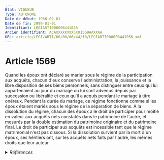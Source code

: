 ```yaml
---
État: VIGUEUR
Type: AUTONOME
Date de début: 1966-02-01
Date de fin: 2999-01-01
Identifiant: LEGIARTI000006441056
Ancien identifiant: ACAXXXXXXXX5X01569AAXXAA
URL: article/LEGI/ARTI/00/00/06/44/10/LEGIARTI000006441056.xml
---
```


<h1>Article 1569</h1>

Quand les époux ont déclaré se marier sous le régime de la participation aux
acquêts, chacun d'eux conserve l'administration, la jouissance et la libre
disposition de ses biens personnels, sans distinguer entre ceux qui lui
appartenaient au jour du mariage ou lui sont advenus depuis par succession ou
libéralité et ceux qu'il a acquis pendant le mariage à titre onéreux. Pendant la
durée du mariage, ce régime fonctionne comme si les époux étaient mariés sous le
régime de la séparation de biens. A la dissolution du régime, chacun des époux a
le droit de participer pour moitié en valeur aux acquêts nets constatés dans le
patrimoine de l'autre, et mesurés par la double estimation du patrimoine
originaire et du patrimoine final. Le droit de participer aux acquêts est
incessible tant que le régime matrimonial n'est pas dissous. Si la dissolution
survient par la mort d'un époux, ses héritiers ont, sur les acquêts nets faits
par l'autre, les mêmes droits que leur auteur.


<details>
  <summary><em>Références</em></summary>

  <h2>Articles faisant référence à l'article</h2>
  
  <ul>
    <li>
      <a href="https://legal.tricoteuses.fr//redirection/LEGIARTI000031793613?vers=git&vers=legifrance">Code de l'organisation judiciaire - article Tableau IV bis AUTONOME MODIFIE, en vigueur du 2016-01-01 au 2018-01-01</a> CITATION source
    </li>
    <li>
      <a href="https://legal.tricoteuses.fr//redirection/LEGIARTI000029399901?vers=git&vers=legifrance">Décret n° 2014-945 du 21 août 2014 relatif à la compétence des chambres détachées de Marmande, Dole et Guingamp des tribunaux de grande instance d'Agen, Lons-le-Saunier et Saint-Brieuc - article 1 AUTONOME ABROGE, en vigueur du 2014-09-01 au 2015-01-01</a> CITATION source
    </li>
    <li>
      <a href="https://legal.tricoteuses.fr//redirection/LEGIARTI000039026334?vers=git&vers=legifrance">Décret n° 2019-914 du 30 août 2019 modifiant le code de l'organisation judiciaire et portant diverses adaptations pour l'application de l'article 95 de la loi n° 2019-222 du 23 mars 2019 de programmation 2018-2022 et de réforme pour la justice - article ENTIEREMENT_MODIF</a> CITATION source
    </li>
  </ul>
  
  <h2>Textes faisant référence à l'article</h2>
  
  <ul>
    <li>
      <a href="https://legal.tricoteuses.fr//redirection/JORFTEXT000000503950?vers=git&vers=legifrance">Loi n°65-570 du 13 juillet 1965 PORTANT REFORME DES REGIMES MATRIMONIAUX</a> CODIFICATION cible
    </li>
  </ul>
  
  <h2>Références faites par l'article</h2>
  
  <ul>
    <li>
      1965-07-13 CODIFICATION source <a href="https://legal.tricoteuses.fr//redirection/JORFTEXT000000503950?vers=git&vers=legifrance">Loi n°65-570 du 13 juillet 1965 PORTANT REFORME DES REGIMES MATRIMONIAUX</a>
    </li>
    <li>
      2014-08-21 CITATION cible <a href="https://legal.tricoteuses.fr//redirection/LEGIARTI000029399901?vers=git&vers=legifrance">Décret n° 2014-945 du 21 août 2014 relatif à la compétence des chambres détachées de Marmande, Dole et Guingamp des tribunaux de grande instance d'Agen, Lons-le-Saunier et Saint-Brieuc - article 1 AUTONOME ABROGE, en vigueur du 2014-09-01 au 2015-01-01</a>
    </li>
    <li>
      2019-08-30 CITATION cible <a href="https://legal.tricoteuses.fr//redirection/LEGIARTI000039026334?vers=git&vers=legifrance">Décret n° 2019-914 du 30 août 2019 modifiant le code de l'organisation judiciaire et portant diverses adaptations pour l'application de l'article 95 de la loi n° 2019-222 du 23 mars 2019 de programmation 2018-2022 et de réforme pour la justice - article ENTIEREMENT_MODIF</a>
    </li>
    <li>
      2999-01-01 CITATION cible <a href="https://legal.tricoteuses.fr//redirection/LEGIARTI000031793613?vers=git&vers=legifrance">Code de l'organisation judiciaire - article Tableau IV bis AUTONOME MODIFIE, en vigueur du 2016-01-01 au 2018-01-01</a>
    </li>
  </ul>
</details>
